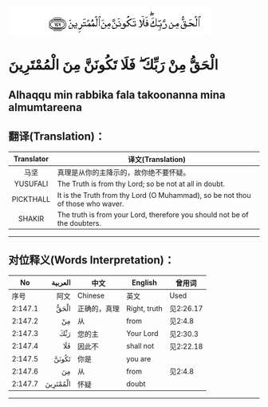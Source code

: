 ![002:147](images/002_147.gif)

# الْحَقُّ مِنْ رَبِّكَ ۖ فَلَا تَكُونَنَّ مِنَ الْمُمْتَرِينَ 

## Alhaqqu min rabbika fala takoonanna mina almumtareena

## 翻译(Translation)：

| Translator | 译文(Translation)                                            |
| :--------: | ------------------------------------------------------------ |
|    马坚    | 真理是从你的主降示的，故你绝不要怀疑。                       |
|  YUSUFALI  | The Truth is from thy Lord; so be not at all in doubt.       |
| PICKTHALL  | It is the Truth from thy Lord (O Muhammad), so be not thou of those who waver. |
|   SHAKIR   | The truth is from your Lord, therefore you should not be of the doubters. |

---

## 对位释义(Words Interpretation)：

| No      |  العربية | 中文         | English      | 曾用词    |
| ------- | -------: | ------------ | ------------ | --------- |
| 序号    |     阿文 | Chinese      | 英文         | Used      |
| 2:147.1 |     الْحَقُّ | 正确的，真理 | Right, truth | 见2:26.17 |
| 2:147.2 |       مِنْ | 从           | from         | 见2:4.8   |
| 2:147.3 |      رَبِّكَ | 您的主       | Your Lord    | 见2:30.3  |
| 2:147.4 |      فَلَا | 因此不       | shall not    | 见2:22.18 |
| 2:147.5 |    تَكُونَنَّ | 你是         | you are      |           |
| 2:147.6 |       مِنَ | 从           | from         | 见2:4.8   |
| 2:147.7 | الْمُمْتَرِينَ | 怀疑         | doubt        |           |

---

